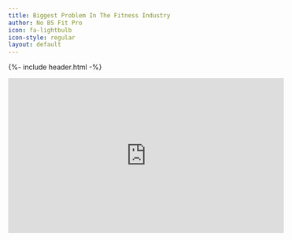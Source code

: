 ```yaml
---
title: Biggest Problem In The Fitness Industry
author: No BS Fit Pro
icon: fa-lightbulb
icon-style: regular
layout: default
---
```

{%- include header.html -%}
<iframe width="560" height="315" src="https://www.youtube.com/embed/JjgtOI_ruGI" frameborder="0" allow="autoplay; encrypted-media" allowfullscreen></iframe>
